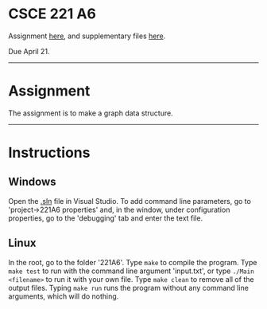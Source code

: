 # CSCE 221 A6
Assignment [here](https://www.dropbox.com/s/vfoyy1ye5c5xkyi/221-16a-A6.pdf?dl=0), 
and supplementary files [here](https://www.dropbox.com/sh/rcykbptpvj9og7n/AADdbkxw-lxc0gcjXpwOeh90a?dl=0).

Due April 21.

---
# Assignment
The assignment is to make a graph data structure.

---

# Instructions

## Windows
Open the [.sln](https://bitbucket.org/gaikema/csce221-a6/src/983578edd3dae28726b37fc0e60ca098925fafb4/221A6.sln?at=master&fileviewer=file-view-default) file in Visual Studio.
To add command line parameters, go to 'project->221A6 properties' and, in the window, under configuration properties, 
go to the 'debugging' tab and enter the text file.

## Linux
In the root, go to the folder '221A6'.
Type `make` to compile the program.
Type `make test` to run with the command line argument 'input.txt',
or type	`./Main <filename>` to run it with your own file.
Type `make clean` to remove all of the output files.
Typing `make run` runs the program without any command line arguments, 
which will do nothing.
